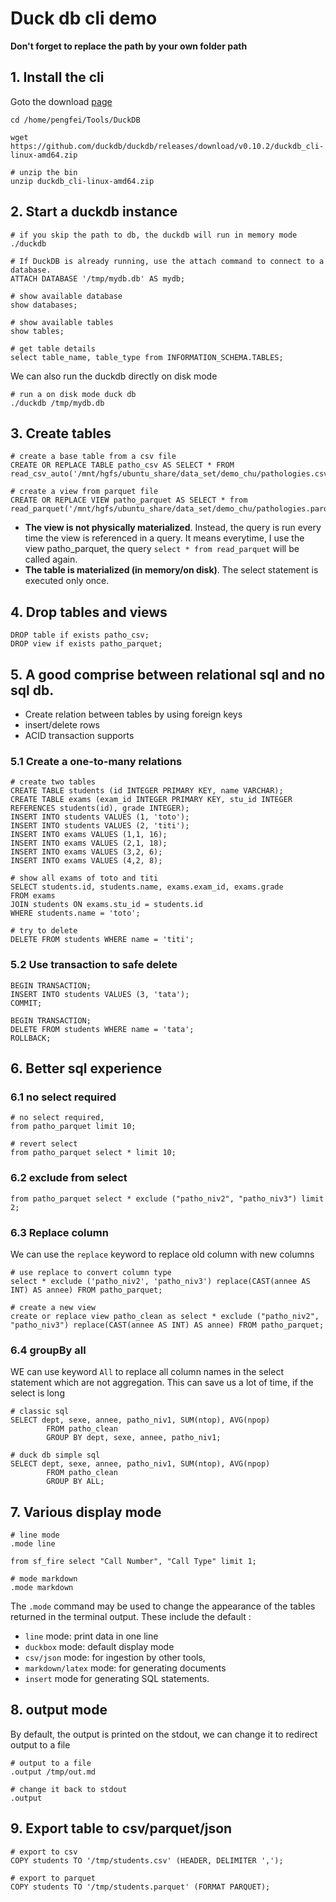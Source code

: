 # Duck db cli demo

**Don't forget to replace the path by your own folder path**

## 1. Install the cli
Goto the download [page](https://duckdb.org/docs/installation/index?version=stable&environment=cli&platform=linux&download_method=direct)

```shell
cd /home/pengfei/Tools/DuckDB

wget https://github.com/duckdb/duckdb/releases/download/v0.10.2/duckdb_cli-linux-amd64.zip

# unzip the bin
unzip duckdb_cli-linux-amd64.zip
```

## 2. Start a duckdb instance

```shell
# if you skip the path to db, the duckdb will run in memory mode
./duckdb

# If DuckDB is already running, use the attach command to connect to a database.
ATTACH DATABASE '/tmp/mydb.db' AS mydb;

# show available database
show databases;

# show available tables
show tables;

# get table details
select table_name, table_type from INFORMATION_SCHEMA.TABLES;

```

We can also run the duckdb directly on disk mode

```shell
# run a on disk mode duck db
./duckdb /tmp/mydb.db
```

## 3. Create tables

```shell
# create a base table from a csv file
CREATE OR REPLACE TABLE patho_csv AS SELECT * FROM read_csv_auto('/mnt/hgfs/ubuntu_share/data_set/demo_chu/pathologies.csv');

# create a view from parquet file
CREATE OR REPLACE VIEW patho_parquet AS SELECT * from read_parquet('/mnt/hgfs/ubuntu_share/data_set/demo_chu/pathologies.parquet');

```

- **The view is not physically materialized**. Instead, the query is run every time the view is referenced in a query. 
It means everytime, I use the view patho_parquet, the query `select * from read_parquet` will be called again.
- **The table is materialized (in memory/on disk)**. The select statement is executed only once.

## 4. Drop tables and views

```shell
DROP table if exists patho_csv;
DROP view if exists patho_parquet;
```

## 5. A good comprise between relational sql and no sql db.

- Create relation between tables by using foreign keys
- insert/delete rows
- ACID transaction supports

### 5.1 Create a one-to-many relations

```shell
# create two tables
CREATE TABLE students (id INTEGER PRIMARY KEY, name VARCHAR);
CREATE TABLE exams (exam_id INTEGER PRIMARY KEY, stu_id INTEGER REFERENCES students(id), grade INTEGER);
INSERT INTO students VALUES (1, 'toto');
INSERT INTO students VALUES (2, 'titi');
INSERT INTO exams VALUES (1,1, 16);
INSERT INTO exams VALUES (2,1, 18);
INSERT INTO exams VALUES (3,2, 6);
INSERT INTO exams VALUES (4,2, 8);

# show all exams of toto and titi
SELECT students.id, students.name, exams.exam_id, exams.grade
FROM exams
JOIN students ON exams.stu_id = students.id
WHERE students.name = 'toto';

# try to delete
DELETE FROM students WHERE name = 'titi';
```

### 5.2 Use transaction to safe delete

```shell
BEGIN TRANSACTION;
INSERT INTO students VALUES (3, 'tata');
COMMIT;

BEGIN TRANSACTION;
DELETE FROM students WHERE name = 'tata';
ROLLBACK;
```

## 6. Better sql experience

### 6.1 no select required

```shell
# no select required,
from patho_parquet limit 10;

# revert select
from patho_parquet select * limit 10;

```

### 6.2 exclude from select

```shell
from patho_parquet select * exclude ("patho_niv2", "patho_niv3") limit 2;
```

### 6.3 Replace column

We can use the `replace` keyword to replace old column with new columns

```shell
# use replace to convert column type
select * exclude ('patho_niv2', 'patho_niv3') replace(CAST(annee AS INT) AS annee) FROM patho_parquet;

# create a new view
create or replace view patho_clean as select * exclude ("patho_niv2", "patho_niv3") replace(CAST(annee AS INT) AS annee) FROM patho_parquet;
```

### 6.4 groupBy all

WE can use keyword `All` to replace all column names in the select statement which are not aggregation.
This can save us a lot of time, if the select is long

```shell
# classic sql
SELECT dept, sexe, annee, patho_niv1, SUM(ntop), AVG(npop)
        FROM patho_clean
        GROUP BY dept, sexe, annee, patho_niv1;

# duck db simple sql
SELECT dept, sexe, annee, patho_niv1, SUM(ntop), AVG(npop)
        FROM patho_clean
        GROUP BY ALL;
```

## 7. Various display mode

```shell
# line mode
.mode line

from sf_fire select "Call Number", "Call Type" limit 1;

# mode markdown
.mode markdown
```

The `.mode` command may be used to change the appearance of the tables returned in the terminal output. 
These include the default :
- `line` mode: print data in one line
- `duckbox` mode: default display mode
- `csv/json` mode: for ingestion by other tools, 
- `markdown/latex` mode: for generating documents
- `insert` mode for generating SQL statements.

## 8. output mode

By default, the output is printed on the stdout, we can change it to redirect output to a file

```shell
# output to a file
.output /tmp/out.md

# change it back to stdout
.output
```

## 9. Export table to csv/parquet/json

```shell
# export to csv
COPY students TO '/tmp/students.csv' (HEADER, DELIMITER ',');

# export to parquet
COPY students TO '/tmp/students.parquet' (FORMAT PARQUET);
```
